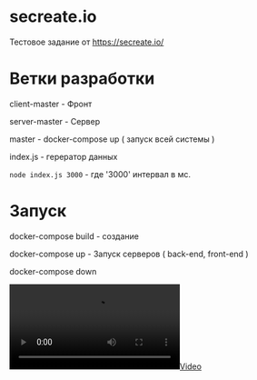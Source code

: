 # secreate.io

Тестовое задание от https://secreate.io/ 


# Ветки разработки

  client-master - Фронт
  
  server-master - Сервер
  
  master - docker-compose up ( запуск всей системы )
  
  index.js - герератор данных
  
  `node index.js 3000` - где '3000' интервал в мс.

# Запуск


docker-compose build - создание

docker-compose up - Запуск серверов ( back-end, front-end )

docker-compose down 


[![Video](https://github.com/qwars/secreate.io/blob/master/video.mp4?raw=true)](https://github.com/qwars/secreate.io/blob/master/video.mp4?raw=true)
